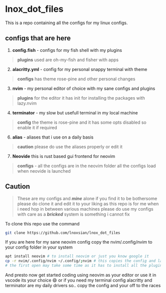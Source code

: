 # lnox_dot_files

This is a repo containing all the configs for my linux configs.

## configs that are here
1. **config.fish** - configs for my fish shell with my plugins
> **plugins** used are oh-my-fish and fisher with apps
2. **alacritty.yml** - config for my personal snappy terminal with theme
> **configs** has theme rose-pine and other personal changes
3. **nvim** - my personal editor of choice with my sane configs and plugins
> **plugins** for the editor it has init for installing the packages with lazy.nvim
4. **terminator** - my slow but usefull terminal in my local machine
> **config** the theme is rose-pine and it has some opts disabled so enable it if required
6. **alias** - aliases that i use on a daily basis
> **caution** please do use the aliases properly or edit it
7. **Neovide** this is rust based gui frontend for neovim 
> **configs** - all the configs are in the neovim folder all the configs load when neovide is launched

## Caution
> These are my configs and ***mine*** alone if you find it to be bothersome please do clone it 
> and edit it to your liking as this repo is for me when i need hop in between various machines
> please do use my configs with care as a ***bricked*** system is something i cannot fix

To clone this repo use the command 
``` bash
git clone https://github.com/lnoxsian/lnox_dot_files
```
If you are here for my sane neovim config copy the nvim/.config/nvim to your config
folder in your system
```bash
apt install neovim # to install neovim or just you know google it
cp -r nvim/.config/nvim ~/.config/;nvim # this copies the config and launches neovim
# the first open may take some time as it has to install all the plugins and compile treesitter
```
And presto now get started coding using neovim as your editor or use it in vscode its your choice 😄 
or if you need my terminal config alacritty and terminator are my daily drivers so.. copy the config and
your off to the races
